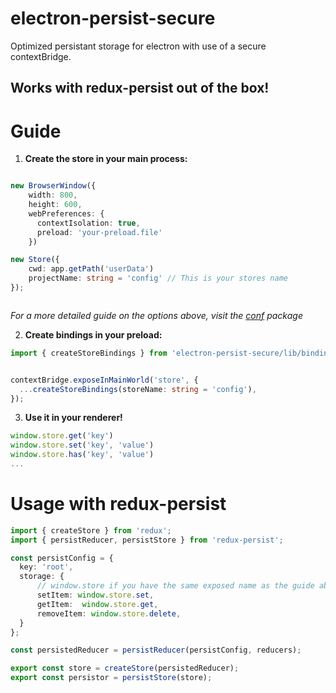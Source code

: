 # electron-persist-secure
Optimized persistant storage for electron with use of a secure contextBridge.

## **Works with redux-persist out of the box!**


# **Guide**

1. **Create the store in your main process:**
```ts

new BrowserWindow({
    width: 800,
    height: 600,
    webPreferences: {
      contextIsolation: true,
      preload: 'your-preload.file'
    })

new Store({
    cwd: app.getPath('userData')
    projectName: string = 'config' // This is your stores name
});



```
*For a more detailed guide on the options above, visit the [conf](https://www.npmjs.com/package/conf) package*


2. **Create bindings in your preload:**
```ts
import { createStoreBindings } from 'electron-persist-secure/lib/bindings';


contextBridge.exposeInMainWorld('store', {
  ...createStoreBindings(storeName: string = 'config'),
});

```


3. **Use it in your renderer!**
```ts
window.store.get('key')
window.store.set('key', 'value')
window.store.has('key', 'value')
...
```

# Usage with redux-persist

```ts
import { createStore } from 'redux';
import { persistReducer, persistStore } from 'redux-persist';

const persistConfig = {
  key: 'root',
  storage: {
      // window.store if you have the same exposed name as the guide above
      setItem: window.store.set,
      getItem:  window.store.get,
      removeItem: window.store.delete,
  } 
};

const persistedReducer = persistReducer(persistConfig, reducers);

export const store = createStore(persistedReducer);
export const persistor = persistStore(store);

```